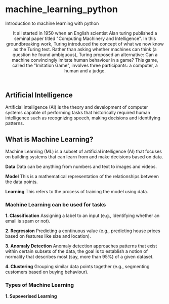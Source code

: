 # machine_learning_python
Introduction to machine learning with python
<header>
It all started in 1950 when an English scientist Alan turing published a seminal paper titled "Computing Machinery and Intelligence". In this groundbreaking work, Turing introduced the concept of what we now know as the Turing test. Rather than asking whether machines can think (a question he found ambiguous), Turing proposed an alternative: Can a machine convincingly imitate human behaviour in a game? This game, called the "Imitation Game", involves three participants: a computer, a human and a judge.
</header>

## Artificial Intelligence
Artificial intelligence (AI) is the theory and development of computer systems capable of performing tasks that historically required human intelligence such as recognizing speech, making decisions and identifying patterns.

## What is Machine Learning?
Machine Learning (ML) is a subset of artificial intelligence (AI) that focuses on building systems that can learn from and make decisions based on data.

**Data**
Data can be anything from numbers and text to images and videos.

**Model**
This is a mathematical representation of the relationships between the data points.

**Learning**
This refers to the process of training the model using data.

### Machine Learning can be used for tasks

**1. Classification**
Assigning a label to an input (e.g., Identifying whether an email is spam or not).

**2. Regression**
Predicting a continuous value (e.g., predicting house prices based on features like size and location).

**3. Anomaly Detection**
Anomaly detection approaches patterns that exist within certain subsets of the data, the goal is to establish a notion of normality that describes most (say, more than 95%) of a given dataset.

**4. Clustering**
Grouping similar data points together (e.g., segmenting customers based on buying behaviour).


### Types of Machine Learning
**1. Supeverised Learning**
